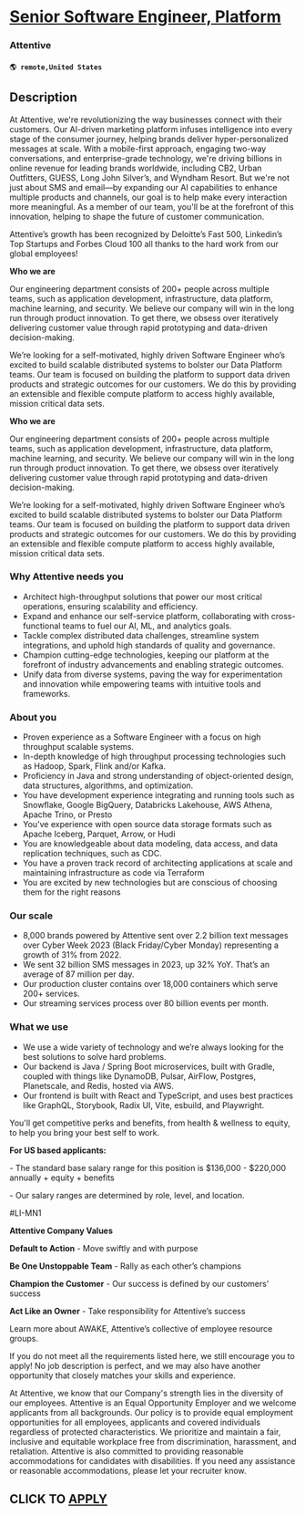 # [Senior Software Engineer, Platform](https://www.remotewlb.com/apply/senior-software-engineer-platform-131904)  
### Attentive  
#### `🌎 remote,United States`  

## Description

At Attentive, we're revolutionizing the way businesses connect with their customers. Our AI-driven marketing platform infuses intelligence into every stage of the consumer journey, helping brands deliver hyper-personalized messages at scale. With a mobile-first approach, engaging two-way conversations, and enterprise-grade technology, we're driving billions in online revenue for leading brands worldwide, including CB2, Urban Outfitters, GUESS, Long John Silver’s, and Wyndham Resort. But we're not just about SMS and email—by expanding our AI capabilities to enhance multiple products and channels, our goal is to help make every interaction more meaningful. As a member of our team, you'll be at the forefront of this innovation, helping to shape the future of customer communication.

  

Attentive’s growth has been recognized by Deloitte’s Fast 500, Linkedin’s Top Startups and Forbes Cloud 100 all thanks to the hard work from our global employees!

  

 **Who we are**

Our engineering department consists of 200+ people across multiple teams, such as application development, infrastructure, data platform, machine learning, and security. We believe our company will win in the long run through product innovation. To get there, we obsess over iteratively delivering customer value through rapid prototyping and data-driven decision-making.

  

We’re looking for a self-motivated, highly driven Software Engineer who’s excited to build scalable distributed systems to bolster our Data Platform teams. Our team is focused on building the platform to support data driven products and strategic outcomes for our customers. We do this by providing an extensible and flexible compute platform to access highly available, mission critical data sets.

  

**Who we are**

Our engineering department consists of 200+ people across multiple teams, such as application development, infrastructure, data platform, machine learning, and security. We believe our company will win in the long run through product innovation. To get there, we obsess over iteratively delivering customer value through rapid prototyping and data-driven decision-making.

  

We’re looking for a self-motivated, highly driven Software Engineer who’s excited to build scalable distributed systems to bolster our Data Platform teams. Our team is focused on building the platform to support data driven products and strategic outcomes for our customers. We do this by providing an extensible and flexible compute platform to access highly available, mission critical data sets.

  

### Why Attentive needs you

* Architect high-throughput solutions that power our most critical operations, ensuring scalability and efficiency.
* Expand and enhance our self-service platform, collaborating with cross-functional teams to fuel our AI, ML, and analytics goals.
* Tackle complex distributed data challenges, streamline system integrations, and uphold high standards of quality and governance.
* Champion cutting-edge technologies, keeping our platform at the forefront of industry advancements and enabling strategic outcomes.
* Unify data from diverse systems, paving the way for experimentation and innovation while empowering teams with intuitive tools and frameworks.

  

###  About you

* Proven experience as a Software Engineer with a focus on high throughput scalable systems.
* In-depth knowledge of high throughput processing technologies such as Hadoop, Spark, Flink and/or Kafka.
* Proficiency in Java and strong understanding of object-oriented design, data structures, algorithms, and optimization.
* You have development experience integrating and running tools such as Snowflake, Google BigQuery, Databricks Lakehouse, AWS Athena, Apache Trino, or Presto
* You’ve experience with open source data storage formats such as Apache Iceberg, Parquet, Arrow, or Hudi
* You are knowledgeable about data modeling, data access, and data replication techniques, such as CDC. 
* You have a proven track record of architecting applications at scale and maintaining infrastructure as code via Terraform
* You are excited by new technologies but are conscious of choosing them for the right reasons

  

### Our scale

* 8,000 brands powered by Attentive sent over 2.2 billion text messages over Cyber Week 2023 (Black Friday/Cyber Monday) representing a growth of 31% from 2022.
* We sent 32 billion SMS messages in 2023, up 32% YoY. That’s an average of 87 million per day.
* Our production cluster contains over 18,000 containers which serve 200+ services.
* Our streaming services process over 80 billion events per month.

  

###  What we use

* We use a wide variety of technology and we’re always looking for the best solutions to solve hard problems.
* Our backend is Java / Spring Boot microservices, built with Gradle, coupled with things like DynamoDB, Pulsar, AirFlow, Postgres, Planetscale, and Redis, hosted via AWS.
* Our frontend is built with React and TypeScript, and uses best practices like GraphQL, Storybook, Radix UI, Vite, esbuild, and Playwright.

  

You'll get competitive perks and benefits, from health & wellness to equity, to help you bring your best self to work.

  

 **For US based applicants:**

\- The standard base salary range for this position is $136,000 - $220,000 annually + equity + benefits

\- Our salary ranges are determined by role, level, and location.

  

#LI-MN1

  

 **Attentive Company Values**

 **Default to Action** \- Move swiftly and with purpose

 **Be One Unstoppable Team** \- Rally as each other’s champions

 **Champion the Customer** \- Our success is defined by our customers' success

 **Act Like an Owner** \- Take responsibility for Attentive’s success

  

Learn more about AWAKE, Attentive’s collective of employee resource groups.

  

If you do not meet all the requirements listed here, we still encourage you to apply! No job description is perfect, and we may also have another opportunity that closely matches your skills and experience.

  

At Attentive, we know that our Company's strength lies in the diversity of our employees. Attentive is an Equal Opportunity Employer and we welcome applicants from all backgrounds. Our policy is to provide equal employment opportunities for all employees, applicants and covered individuals regardless of protected characteristics. We prioritize and maintain a fair, inclusive and equitable workplace free from discrimination, harassment, and retaliation. Attentive is also committed to providing reasonable accommodations for candidates with disabilities. If you need any assistance or reasonable accommodations, please let your recruiter know.

  
## CLICK TO [APPLY](https://www.remotewlb.com/apply/senior-software-engineer-platform-131904)

